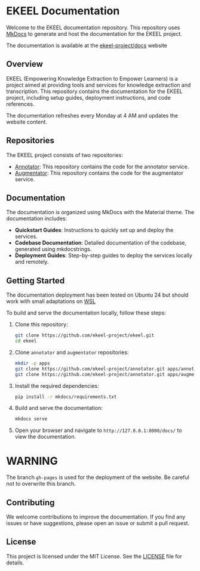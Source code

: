 # EKEEL Documentation

Welcome to the EKEEL documentation repository. This repository uses [MkDocs](https://www.mkdocs.org/) to generate and host the documentation for the EKEEL project.

The documentation is available at the [ekeel-project/docs](https://ekeel-project.github.io/docs/) website

## Overview

EKEEL (Empowering Knowledge Extraction to Empower Learners) is a project aimed at providing tools and services for knowledge extraction and transcription. This repository contains the documentation for the EKEEL project, including setup guides, deployment instructions, and code references.

The documentation refreshes every Monday at 4 AM and updates the website content.


## Repositories

The EKEEL project consists of two repositories:

- [Annotator](https://github.com/ekeel-project/annotator): This repository contains the code for the annotator service.
- [Augmentator](https://github.com/ekeel-project/augmentator): This repository contains the code for the augmentator service.

## Documentation

The documentation is organized using MkDocs with the Material theme. The documentation includes:

- **Quickstart Guides**: Instructions to quickly set up and deploy the services.
- **Codebase Documentation**: Detailed documentation of the codebase, generated using mkdocstrings.
- **Deployment Guides**: Step-by-step guides to deploy the services locally and remotely.

## Getting Started

The documentation deployment has been tested on Ubuntu 24 but should work with small adaptations on [WSL](https://learn.microsoft.com/en-us/windows/wsl/about)

To build and serve the documentation locally, follow these steps:

1. Clone this repository:
    ```bash
    git clone https://github.com/ekeel-project/ekeel.git
    cd ekeel
    ```

2. Clone `annotator` and `augmentator` repositories:
    ```bash
    mkdir -p apps
    git clone https://github.com/ekeel-project/annotator.git apps/annotator
    git clone https://github.com/ekeel-project/annotator.git apps/augmentator
    ```

3. Install the required dependencies:
    ```bash
    pip install -r mkdocs/requirements.txt
    ```

4. Build and serve the documentation:
    ```bash
    mkdocs serve
    ```

5. Open your browser and navigate to `http://127.0.0.1:8000/docs/` to view the documentation.

# WARNING 

The branch `gh-pages` is used for the deployment of the website. Be careful not to overwrite this branch.

## Contributing

We welcome contributions to improve the documentation. If you find any issues or have suggestions, please open an issue or submit a pull request.

## License

This project is licensed under the MIT License. See the [LICENSE](LICENSE) file for details.
